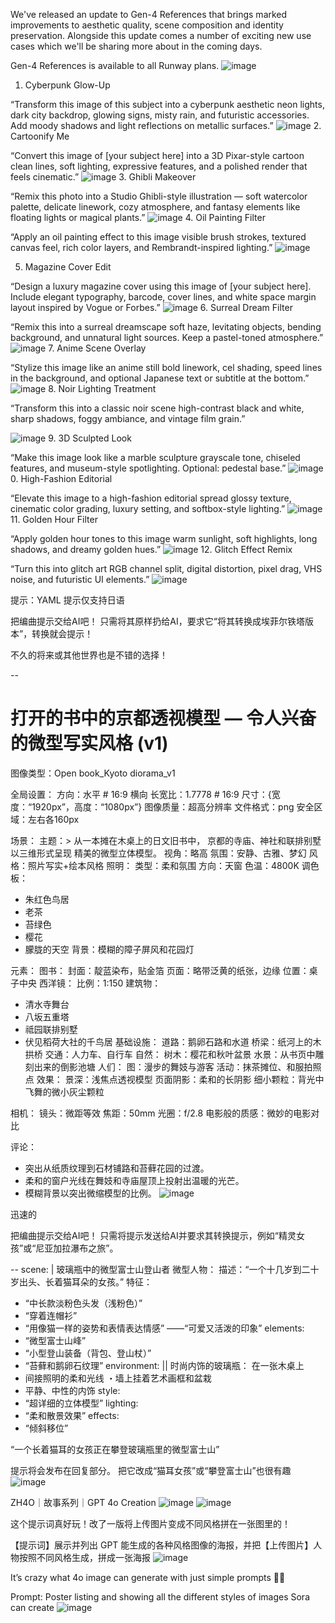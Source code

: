We've released an update to Gen-4 References that brings marked improvements to aesthetic quality, scene composition and identity preservation. Alongside this update comes a number of exciting new use cases which we'll be sharing more about in the coming days.

Gen-4 References is available to all Runway plans.
![image](https://github.com/user-attachments/assets/6301d87b-1269-479e-9095-e88199a49d7c)
1. Cyberpunk Glow-Up

“Transform this image of this subject into a cyberpunk aesthetic neon lights, dark city backdrop, glowing signs, misty rain, and futuristic accessories. Add moody shadows and light reflections on metallic surfaces.”
![image](https://github.com/user-attachments/assets/fa173a68-1123-469f-828e-b6260f3f7680)
2. Cartoonify Me

“Convert this image of [your subject here] into a 3D Pixar-style cartoon  clean lines, soft lighting, expressive features, and a polished render that feels cinematic.”
![image](https://github.com/user-attachments/assets/f2491b47-82d9-4ea1-ba62-6f72c60a6b03)
3. Ghibli Makeover

“Remix this photo into a Studio Ghibli-style illustration — soft watercolor palette, delicate linework, cozy atmosphere, and fantasy elements like floating lights or magical plants.”
![image](https://github.com/user-attachments/assets/21e46750-ae88-461a-9c23-e09d890d68c5)
4. Oil Painting Filter

“Apply an oil painting effect to this image visible brush strokes, textured canvas feel, rich color layers, and Rembrandt-inspired lighting.”
![image](https://github.com/user-attachments/assets/5cf1a31f-d9c9-41a7-92ad-e891005b84c1)

5. Magazine Cover Edit

“Design a luxury magazine cover using this image of [your subject here]. Include elegant typography, barcode, cover lines, and white space margin layout inspired by Vogue or Forbes.”
![image](https://github.com/user-attachments/assets/93db4f3d-035f-4b4b-ac60-400faec1afc1)
6. Surreal Dream Filter

“Remix this into a surreal dreamscape soft haze, levitating objects, bending background, and unnatural light sources. Keep a pastel-toned atmosphere.”
![image](https://github.com/user-attachments/assets/dcfd67e3-1ca8-4ef1-83e7-8526e137e7e8)
7. Anime Scene Overlay

“Stylize this image like an anime still bold linework, cel shading, speed lines in the background, and optional Japanese text or subtitle at the bottom.”
![image](https://github.com/user-attachments/assets/349c00aa-c401-4ef4-9a7e-9e772fcae140)
8. Noir Lighting Treatment

“Transform this into a classic noir scene high-contrast black and white, sharp shadows, foggy ambiance, and vintage film grain.”

![image](https://github.com/user-attachments/assets/10ab7fc4-0db3-4ad3-97a6-ff7bd5e6730b)
9. 3D Sculpted Look

“Make this image look like a marble sculpture grayscale tone, chiseled features, and museum-style spotlighting. Optional: pedestal base.”
![image](https://github.com/user-attachments/assets/56f5296b-de71-4221-8bb3-69f7d08ded7c)
0. High-Fashion Editorial

“Elevate this image to a high-fashion editorial spread glossy texture, cinematic color grading, luxury setting, and softbox-style lighting.”
![image](https://github.com/user-attachments/assets/b3c579c2-d7bf-4b98-bace-f54dd2f151af)
11. Golden Hour Filter

“Apply golden hour tones to this image warm sunlight, soft highlights, long shadows, and dreamy golden hues.”
![image](https://github.com/user-attachments/assets/8751f049-dd0f-42f4-af67-8dabcff7a2ad)
12. Glitch Effect Remix

“Turn this into glitch art RGB channel split, digital distortion, pixel drag, VHS noise, and futuristic UI elements.”
![image](https://github.com/user-attachments/assets/c1af2f7d-1fb2-469c-a51d-ea59b8a8713e)



提示：YAML 提示仅支持日语

把编曲提示交给AI吧！
只需将其原样扔给AI，要求它“将其转换成埃菲尔铁塔版本”，转换就会提示！

不久的将来或其他世界也是不错的选择！

--
# 打开的书中的京都透视模型 — 令人兴奋的微型写实风格 (v1)
图像类型：Open book_Kyoto diorama_v1

全局设置：
方向：水平 # 16:9 横向
长宽比：1.7778 # 16:9
尺寸：{宽度：“1920px”，高度：“1080px”}
图像质量：超高分辨率
文件格式：png
安全区域：左右各160px

场景：
主题：>
从一本摊在木桌上的日文旧书中，
京都的寺庙、神社和联排别墅以三维形式呈现
精美的微型立体模型。 
视角：略高
氛围：安静、古雅、梦幻
风格：照片写实+绘本风格
照明：
类型：柔和氛围
方向：天窗
色温：4800K
调色板：
- 朱红色鸟居
- 老茶
- 苔绿色
- 樱花
- 朦胧的天空
背景：模糊的障子屏风和花园灯

元素：
图书：
封面：靛蓝染布，贴金箔
页面：略带泛黄的纸张，边缘
位置：桌子中央
西洋镜：
比例：1:150
建筑物：
- 清水寺舞台
- 八坂五重塔
- 祗园联排别墅
- 伏见稻荷大社的千鸟居
基础设施：
道路：鹅卵石路和水道
桥梁：纸河上的木拱桥
交通：人力车、自行车
自然：
树木：樱花和秋叶盆景
水景：从书页中雕刻出来的倒影池塘
人们：
图：漫步的舞妓与游客
活动：抹茶摊位、和服拍照点
效果：
景深：浅焦点透视模型
页面阴影：柔和的长阴影
细小颗粒：背光中飞舞的微小灰尘颗粒

相机：
镜头：微距等效
焦距：50mm
光圈：f/2.8
电影般的质感：微妙的电影对比

评论：
- 突出从纸质纹理到石材铺路和苔藓花园的过渡。 
- 柔和的窗户光线在舞妓和寺庙屋顶上投射出温暖的光芒。 
- 模糊背景以突出微缩模型的比例。
  ![image](https://github.com/user-attachments/assets/99a29d7b-6979-48f0-8efd-8ba21485ebac)



迅速的

把编曲提示交给AI吧！
只需将提示发送给AI并要求其转换提示，例如“精灵女孩”或“尼亚加拉瀑布之旅”。

--
scene: |
玻璃瓶中的微型富士山登山者
微型人物：
描述：“一个十几岁到二十岁出头、长着猫耳朵的女孩。”
特征：
- “中长款淡粉色头发（浅粉色）”
- “穿着连帽衫”
- “用像猫一样的姿势和表情表达情感”
——“可爱又活泼的印象”
elements:
- “微型富士山峰”
- “小型登山装备（背包、登山杖）”
- “苔藓和鹅卵石纹理”
environment: ||
时尚内饰的玻璃瓶：
在一张木桌上
- 间接照明的柔和光线
・墙上挂着艺术画框和盆栽
- 平静、中性的内饰
style:
- “超详细的立体模型”
lighting:
- “柔和散景效果”
effects:
- “倾斜移位”



“一个长着猫耳的女孩正在攀登玻璃瓶里的微型富士山”

提示将会发布在回复部分。
把它改成“猫耳女孩”或“攀登富士山”也很有趣
![image](https://github.com/user-attachments/assets/9931c92b-71f6-49d5-a071-69506dd4b3ff)




ZH4O｜故事系列｜GPT 4o Creation
![image](https://github.com/user-attachments/assets/36047830-0d5d-4fbc-8bb5-13e656018121)
![image](https://github.com/user-attachments/assets/f5da0370-2220-4b03-b3c2-f0bee34e05b1)

这个提示词真好玩！改了一版将上传图片变成不同风格拼在一张图里的！

【提示词】展示并列出 GPT 能生成的各种风格图像的海报，并把【上传图片】人物按照不同风格生成，拼成一张海报
![image](https://github.com/user-attachments/assets/0332aa69-e491-4013-8c30-cf512a0322ed)

It’s crazy what 4o image can generate with just simple prompts 🤯🎨

Prompt:
Poster listing  and showing all the different styles of images Sora can create
![image](https://github.com/user-attachments/assets/bb0c1649-578d-43a2-948f-f0c753aa6656)

